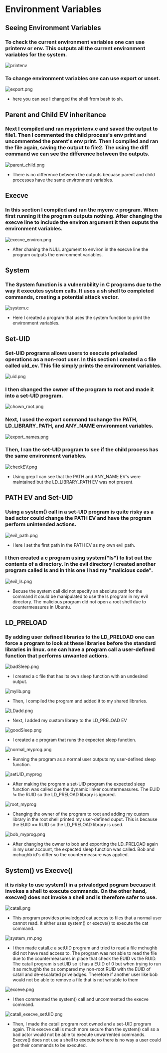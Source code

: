 # Environment Variables

## Seeing Environment Variables

### To check the current environment variables one can use printenv or env. This outputs all the current environment variables for the system.
![printenv](../images/printenv.png)

### To change environment variables one can use export or unset. 
![export.png](../images/export.png)

- here you can see I changed the shell from bash to sh.

## Parent and Child EV inheritance 

### Next I compiled and ran myprintenv.c and saved the output to file1. Then I commented the child process's env print and uncommented the parent's env print. Then I compiled and ran the file again, saving the output to file2. The using the diff command we can see the difference between the outputs.
![parent_child.png](../images/parent_child.png)

- There is no difference between the outputs becuase parent and child processes have the same environment variables.

## Execve

### In this section I compiled and ran the myenv c program. When first running it the program outputs nothing. After changing the execve line to include the environ argument it then ouputs the environment variables.
![execve_environ.png](../images/execve_environ.png)

- After chaning the NULL argument to environ in the execve line the program outputs the environment variables.

## System

### The System function is a vulnerability in C programs due to the way it executes system calls. It uses a sh shell to completed commands,  creating a potential attack vector. 
![system.c](../images/system.png)

- Here I created a program that uses the system function to print the environment variables. 

## Set-UID

### Set-UID programs allows users to execute privaladed operations as a non-root user. In this section I created a c file called uid_ev. This file simply prints the environment variables.
![uid.png](../images/uid.png)

### I then changed the owner of the program to root and made it into a set-UID program.
![chown_root.png](../images/chown_root.png)

### Next, I used the export command tochange the PATH, LD_LIBRARY_PATH, and ANY_NAME environment variables.
![export_names.png](../images/export_names.png)

### Then, I ran the set-UID program to see if the child process has the same environment variables.
![checkEV.png](../images/checkEV.png)

- Using grep I can see that the PATH and ANY_NAME EV's were maintained but the LD_LIBRARY_PATH EV was not present.

## PATH EV and Set-UID

### Using a system() call in a set-UID program is quite risky as a bad actor could change the PATH EV and have the program perform unintended actions.
![evil_path.png](../images/evil_path.png)

- Here I set the first path in the PATH EV as my own evil path.

### I then created a c program using system("ls") to list out the contents of a directory. In the evil directory I created another program called ls and in this one I had my "malicious code". 
![evil_ls.png](../images/evil_ls.png)

- Becuse the system call did not specify an absolute path for the command it could be manipulated to use the ls program in my evil directory. The malicious program did not open a root shell due to countermeasures in Ubuntu.

## LD_PRELOAD

### By adding user defined libraries to the LD_PRELOAD one can force a program to look at these libraries before the standard libraries in linux. one can have a program call a user-defined function that performs unwanted actions. 
![badSleep.png](../images/badSleep.png)
- I created a c file that has its own sleep function with an undesired output.

![mylib.png](../images/mylib.png)
- Then, I compiled the program and added it to my shared libraries. 

![LDadd.png](../images/LDadd.png)
- Next, I added my custom library to the LD_PRELOAD EV

![goodSleep.png](../images/goodSleep.png)
- I created a c program that runs the expected sleep function.

![normal_myprog.png](../images/normal_myprog.png)
- Running the program as a normal user outputs my user-defined sleep function.

![setUID_myprog](../images/setUID_myprog.png)
- After making the program a set-UID program the expected sleep function was called due the dynamic linker countermeasures. The EUID != the RUID so the LD_PRELOAD library is ignored. 

![root_myprog](../images/root_myprog.png)
- Changing the owner of the program to root and adding my custom library in the root shell printed my user-defined ouput. This is because the EUID == RUID so the LD_PRELOAD library is used. 

![bob_myprog.png](../images/bob_myprog.png)
- After changing the owner to bob and exporting the LD_PRELOAD again in my user account, the expected sleep function was called. Bob and mchughb id's differ so the countermeasure was applied.

## System() vs Execve()
### it is risky to use system() in a privaledged pogram becuase it invokes a shell to execute commands. On the other hand, execve() does not invoke a shell and is therefore safer to use.

![catall.png](../images/catall.png)
- This program provides privaledged cat access to files that a normal user cannot read. It either uses system() or execve() to execute the cat command. 

![system_rm.png](../images/system_rm.png)
- I then made catall.c a setUID program and tried to read a file mchughb did not have read access to. The program was not able to read the file due to the countermeasures in place that check the EUID vs the RUID. The catall program is setUID so it has a EUID of 0 but when trying to run it as mchughb the os compared my non-root RUID with the EUID of catall and de-escalated priveladges. Therefore if another user like bob would not be able to remove a file that is not writable to them

![exceve.png](../images/execve.png)
- I then commented the system() call and uncommented the execve command. 

![catall_execve_setUID.png](../images/catall_execve_setUID.png)
- Then, I made the catall program root owned and a set-UID program again. This execve call is much more secure than the system() call so a bad actor would not be able to execute unwarrented commands. Execve() does not use a shell to execute so there is no way a user could get their commands to be executed. 